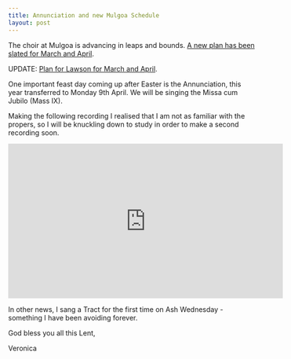 ```yaml
---
title: Annunciation and new Mulgoa Schedule
layout: post
---
```


The choir at Mulgoa is advancing in leaps and bounds. [A new plan has been slated for March and April](/pdf/schedules/Mulgoa2018b.pdf).


UPDATE: [Plan for Lawson for March and April](/pdf/schedules/Lawson2018a.pdf).


One important feast day coming up after Easter is the Annunciation, this year transferred to Monday 9th April. We will be singing the Missa cum Jubilo (Mass IX).

Making the following recording I realised that I am not as familiar with the propers, so I will be knuckling down to study in order to make a second recording soon.

<iframe width="560" height="315" src="https://www.youtube.com/embed/RbZBc6HOl2U?rel=0" frameborder="0" allow="autoplay; encrypted-media" allowfullscreen></iframe>

In other news, I sang a Tract for the first time on Ash Wednesday - something I have been avoiding forever.

God bless you all this Lent,

Veronica
